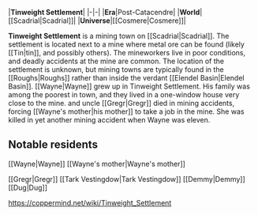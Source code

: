 |**Tinweight Settlement**|
|-|-|
|**Era**|Post-Catacendre|
|**World**|[[Scadrial\|Scadrial]]|
|**Universe**|[[Cosmere\|Cosmere]]|

**Tinweight Settlement** is a mining town on [[Scadrial\|Scadrial]]. The settlement is located next to a mine where metal ore can be found (likely [[Tin\|tin]], and possibly others). The mineworkers live in poor conditions, and deadly accidents at the mine are common. The location of the settlement is unknown, but mining towns are typically found in the [[Roughs\|Roughs]] rather than inside the verdant [[Elendel Basin\|Elendel Basin]].
[[Wayne\|Wayne]] grew up in Tinweight Settlement. His family was among the poorest in town, and they lived in a one-window house very close to the mine.  and uncle [[Gregr\|Gregr]] died in mining accidents, forcing [[Wayne's mother\|his mother]] to take a job in the mine. She was killed in yet another mining accident when Wayne was eleven.

## Notable residents
[[Wayne\|Wayne]]
[[Wayne's mother\|Wayne's mother]]

[[Gregr\|Gregr]]
[[Tark Vestingdow\|Tark Vestingdow]]
[[Demmy\|Demmy]]
[[Dug\|Dug]]


https://coppermind.net/wiki/Tinweight_Settlement